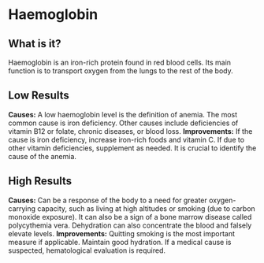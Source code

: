 # Haemoglobin

## What is it?
Haemoglobin is an iron-rich protein found in red blood cells. Its main function is to transport oxygen from the lungs to the rest of the body.

## Low Results
**Causes:** A low haemoglobin level is the definition of anemia. The most common cause is iron deficiency. Other causes include deficiencies of vitamin B12 or folate, chronic diseases, or blood loss.
**Improvements:** If the cause is iron deficiency, increase iron-rich foods and vitamin C. If due to other vitamin deficiencies, supplement as needed. It is crucial to identify the cause of the anemia.

## High Results
**Causes:** Can be a response of the body to a need for greater oxygen-carrying capacity, such as living at high altitudes or smoking (due to carbon monoxide exposure). It can also be a sign of a bone marrow disease called polycythemia vera. Dehydration can also concentrate the blood and falsely elevate levels.
**Improvements:** Quitting smoking is the most important measure if applicable. Maintain good hydration. If a medical cause is suspected, hematological evaluation is required.
